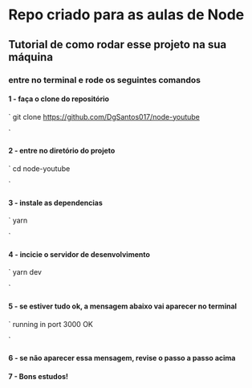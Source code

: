 # Repo criado para as aulas de Node

## Tutorial de como rodar esse projeto na sua máquina

### entre no terminal e rode os seguintes comandos

#### 1 - faça o clone do repositório
`
git clone https://github.com/DgSantos017/node-youtube

`

#### 2 - entre no diretório do projeto
`
cd node-youtube

`

#### 3 - instale as dependencias
`
yarn

`

#### 4 - incicie o servidor de desenvolvimento

`
yarn dev

`

#### 5 - se estiver tudo ok, a mensagem abaixo vai aparecer no terminal

`
running in port 3000 OK

`

#### 6 - se não aparecer essa mensagem, revise o passo a passo acima

#### 7 - Bons estudos!